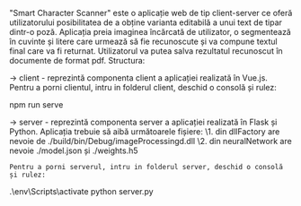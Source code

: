 "Smart Character Scanner" este o aplicație web de tip client-server ce oferă utilizatorului posibilitatea de a obține varianta editabilă 
a unui text de tipar dintr-o poză. Aplicația preia imaginea încărcată de utilizator, o segmentează în cuvinte și litere care urmează să
fie recunoscute și va compune textul final care va fi returnat. Utilizatorul va putea salva rezultatul recunoscut în documente de format
pdf. Structura:

-> client - reprezintă componenta client a aplicației realizată în Vue.js. Pentru a porni clientul, intru in folderul client, deschid o
consolă și rulez: 

npm run serve

-> server - reprezintă componenta server a aplicației realizată în Flask și Python. Aplicația trebuie să aibă următoarele fișiere:
	\1. din dllFactory are nevoie de ./build/bin/Debug/imageProcessingd.dll
	\2. din neuralNetwork are nevoie ./model.json și ./weights.h5
	
	Pentru a porni serverul, intru in folderul server, deschid o consolă și rulez:

.\env\Scripts\activate
python server.py